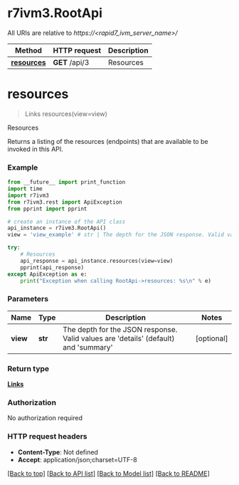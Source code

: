# r7ivm3.RootApi

All URIs are relative to *https://&lt;rapid7_ivm_server_name&gt;/*

Method | HTTP request | Description
------------- | ------------- | -------------
[**resources**](RootApi.md#resources) | **GET** /api/3 | Resources

# **resources**
> Links resources(view=view)

Resources

Returns a listing of the resources (endpoints) that are available to be invoked in this API.

### Example
```python
from __future__ import print_function
import time
import r7ivm3
from r7ivm3.rest import ApiException
from pprint import pprint

# create an instance of the API class
api_instance = r7ivm3.RootApi()
view = 'view_example' # str | The depth for the JSON response. Valid values are 'details' (default) and 'summary' (optional)

try:
    # Resources
    api_response = api_instance.resources(view=view)
    pprint(api_response)
except ApiException as e:
    print("Exception when calling RootApi->resources: %s\n" % e)
```

### Parameters

Name | Type | Description  | Notes
------------- | ------------- | ------------- | -------------
 **view** | **str**| The depth for the JSON response. Valid values are &#x27;details&#x27; (default) and &#x27;summary&#x27; | [optional] 

### Return type

[**Links**](Links.md)

### Authorization

No authorization required

### HTTP request headers

 - **Content-Type**: Not defined
 - **Accept**: application/json;charset=UTF-8

[[Back to top]](#) [[Back to API list]](../README.md#documentation-for-api-endpoints) [[Back to Model list]](../README.md#documentation-for-models) [[Back to README]](../README.md)


